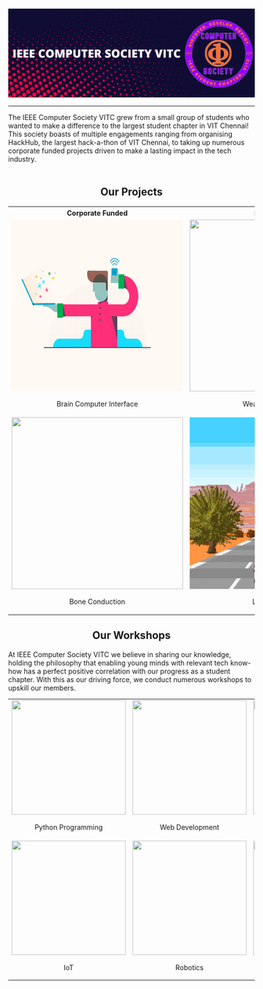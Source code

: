 ![IEEE](https://github.com/ComputerSocietyVITC/ComputerSocietyVITC/blob/main/static/IEEECSBanner4.png)
***
The IEEE Computer Society VITC grew from a small group of students who wanted to make a difference to the largest student chapter in VIT Chennai!
<br>
This society boasts of multiple engagements ranging from organising HackHub, the largest hack-a-thon of VIT Chennai, to taking up numerous corporate funded projects driven to make a lasting impact in the tech industry.
<br><br>
<div align="center"><h2>Our Projects</h2></div>
<table align="center">
<tr>
<th>Corporate Funded</th>
<th>Self Initiated</th>
</tr>

<tr>
<td style="text-align:center;"><img width="350" height="350" src='https://github.com/ComputerSocietyVITC/ComputerSocietyVITC/blob/main/static/braintech.gif'><br><p align="center">Brain Computer Interface</p></td>
<td style="text-align:center;"><img width="350" height="350" src='https://github.com/ComputerSocietyVITC/ComputerSocietyVITC/blob/main/static/Weather3.gif'><br><p align="center">Weather Application</p></td>
</tr>

<tr>
<td style="text-align:center;"><img width="350" height="350" src='https://github.com/ComputerSocietyVITC/ComputerSocietyVITC/blob/main/static/bonetech.gif'><br><p align="center">Bone Conduction</p></td>
<td style="text-align:center;"><img width="350" height="350" src='https://github.com/ComputerSocietyVITC/ComputerSocietyVITC/blob/main/static/LiveInArcade3.gif'><br><p align="center">Live In Arcade</p></td>
</tr>

</table>
<div align="center"><h2>Our Workshops</h2></div>
At IEEE Computer Society VITC we believe in sharing our knowledge, holding the philosophy that enabling young minds with relevant tech know-how has a perfect positive correlation with our progress as a student chapter. With this as our driving force, we conduct numerous workshops to upskill our members.
<table align="center">
<tr>
<td><image width="233" height="233" src='https://github.com/ComputerSocietyVITC/ComputerSocietyVITC/blob/main/static/python.gif'><br><p align="center">Python Programming</p></td>
<td><image width="233" height="233" src='https://github.com/ComputerSocietyVITC/ComputerSocietyVITC/blob/main/static/webdev3.gif'><br><p align="center">Web Development</p></td>
<td><image width="233" height="233" src='https://github.com/ComputerSocietyVITC/ComputerSocietyVITC/blob/main/static/machinelearning2.gif'><br><p align="center">Machine Learning</p></td>
</tr>
<tr>
<td><image width="233" height="233" src='https://github.com/ComputerSocietyVITC/ComputerSocietyVITC/blob/main/static/iot2.gif'><br><p align="center">IoT</p></td>
<td><image width="233" height="233" src='https://github.com/ComputerSocietyVITC/ComputerSocietyVITC/blob/main/static/robotics2.gif'><br><p align="center">Robotics</p></td>
<td><image width="233" height="233" src='https://github.com/ComputerSocietyVITC/ComputerSocietyVITC/blob/main/static/blockchain.gif'><br><p align="center">Blockchain</p></td>
</tr>
</table>





